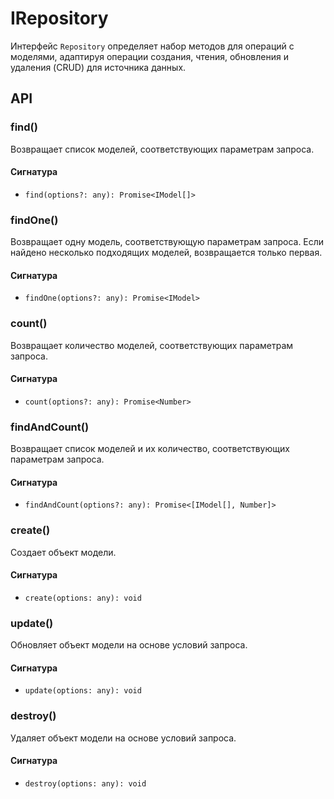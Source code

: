 # IRepository

Интерфейс `Repository` определяет набор методов для операций с моделями, адаптируя операции создания, чтения, обновления и удаления (CRUD) для источника данных.

## API

### find()

Возвращает список моделей, соответствующих параметрам запроса.

#### Сигнатура

- `find(options?: any): Promise<IModel[]>`

### findOne()

Возвращает одну модель, соответствующую параметрам запроса. Если найдено несколько подходящих моделей, возвращается только первая.

#### Сигнатура

- `findOne(options?: any): Promise<IModel>`

### count()

Возвращает количество моделей, соответствующих параметрам запроса.

#### Сигнатура

- `count(options?: any): Promise<Number>`

### findAndCount()

Возвращает список моделей и их количество, соответствующих параметрам запроса.

#### Сигнатура

- `findAndCount(options?: any): Promise<[IModel[], Number]>`

### create()

Создает объект модели.

#### Сигнатура

- `create(options: any): void`

### update()

Обновляет объект модели на основе условий запроса.

#### Сигнатура

- `update(options: any): void`

### destroy()

Удаляет объект модели на основе условий запроса.

#### Сигнатура

- `destroy(options: any): void`